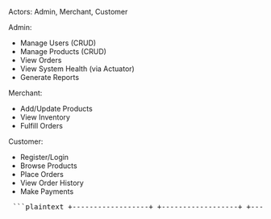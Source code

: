 Actors: Admin, Merchant, Customer

Admin:
 - Manage Users (CRUD)
 - Manage Products (CRUD)
 - View Orders
 - View System Health (via Actuator)
 - Generate Reports

Merchant:
 - Add/Update Products
 - View Inventory
 - Fulfill Orders

Customer:
 - Register/Login
 - Browse Products
 - Place Orders
 - View Order History
 - Make Payments


<pre> ```plaintext +------------------+ +------------------+ +------------------+ | User | | Role | | Product | +------------------+ +------------------+ +------------------+ | - id: Long | | - id: Long | | - id: Long | | - username: Str |<--+ | - name: String | | - name: String | | - password: Str | | +------------------+ | - price: Decimal | | - email: String | +-------------------------------->| - stock: Integer | | - enabled: Bool | (ManyToMany) | - category: Str | | | | - seller: User | +------------------+ +------------------+ ^ | | +------------------+ +------------------+ | Customer | | Merchant | +------------------+ +------------------+ | - address: Str | | - companyName:Str| | - phone: Str | | - gstNumber: Str | +------------------+ +------------------+ +---------------------+ +--------------------+ +--------------------+ | Order | | OrderItem | | Payment | +---------------------+ +--------------------+ +--------------------+ | - id: Long | | - id: Long | | - id: Long | | - orderDate: Date |<----+ | - product: Product | | - order: Order | | - status: Enum | | | - quantity: Int | | - amount: Decimal | | - customer: User | | +--------------------+ | - paymentMode: Str | | - totalAmount: Dec | | (ManyToOne) | - paymentDate: Date| +---------------------+ +-------------------------------> +--------------------+ (OneToMany) +------------------+ +----------------------------+ | Category | | Inventory | +------------------+ +----------------------------+ | - id: Long | | - id: Long | | - name: String | | - product: Product | +------------------+ | - stockLevel: Integer | | - merchant: User | +----------------------------+ ``` </pre>
